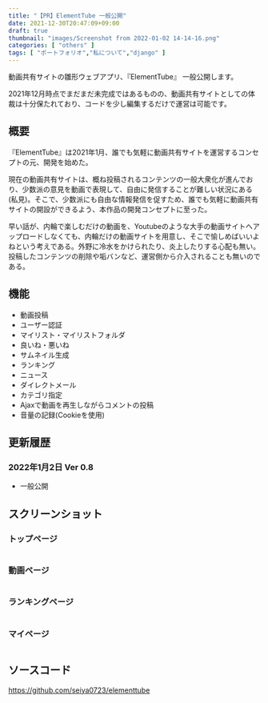```yaml
---
title: "【PR】ElementTube 一般公開"
date: 2021-12-30T20:47:09+09:00
draft: true
thumbnail: "images/Screenshot from 2022-01-02 14-14-16.png"
categories: [ "others" ]
tags: [ "ポートフォリオ","私について","django" ]
---
```


動画共有サイトの雛形ウェブアプリ、『ElementTube』 一般公開します。

2021年12月時点でまだまだ未完成ではあるものの、動画共有サイトとしての体裁は十分保たれており、コードを少し編集するだけで運営は可能です。

## 概要

『ElementTube』は2021年1月、誰でも気軽に動画共有サイトを運営するコンセプトの元、開発を始めた。

現在の動画共有サイトは、概ね投稿されるコンテンツの一般大衆化が進んでおり、少数派の意見を動画で表現して、自由に発信することが難しい状況にある(私見)。そこで、少数派にも自由な情報発信を促すため、誰でも気軽に動画共有サイトの開設ができるよう、本作品の開発コンセプトに至った。

早い話が、内輪で楽しむだけの動画を、Youtubeのような大手の動画サイトへアップロードしなくても、内輪だけの動画サイトを用意し、そこで愉しめばいいよねという考えである。外野に冷水をかけられたり、炎上したりする心配も無い。投稿したコンテンツの削除や垢バンなど、運営側から介入されることも無いのである。


## 機能

- 動画投稿
- ユーザー認証
- マイリスト・マイリストフォルダ
- 良いね・悪いね
- サムネイル生成
- ランキング
- ニュース
- ダイレクトメール
- カテゴリ指定
- Ajaxで動画を再生しながらコメントの投稿
- 音量の記録(Cookieを使用)


## 更新履歴


### 2022年1月2日 Ver 0.8 

- 一般公開




## スクリーンショット

### トップページ

<div class="img-center"><img src="/images/Screenshot from 2022-01-02 14-14-16.png" alt=""></div>

### 動画ページ

<div class="img-center"><img src="/images/Screenshot 2022-01-22 at 17-55-47 Element Tube.png" alt=""></div>

### ランキングページ

<div class="img-center"><img src="/images/Screenshot 2022-01-22 at 17-52-49 Element Tube.png" alt=""></div>

### マイページ

<div class="img-center"><img src="/images/Screenshot 2022-01-22 at 17-52-18 Element Tube.png" alt=""></div>



## ソースコード

https://github.com/seiya0723/elementtube


